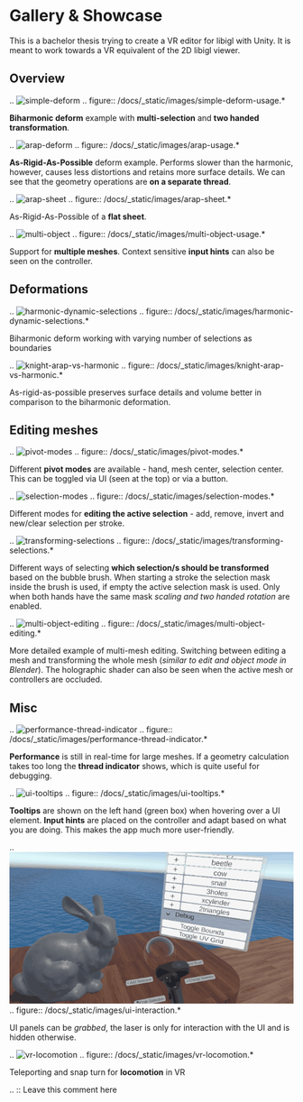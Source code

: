 # Gallery & Showcase

This is a bachelor thesis trying to create a VR editor for libigl with Unity. It is meant to work towards a VR equivalent of the 2D libigl viewer. 

## Overview

.. ![simple-deform](../_static/images/simple-deform-usage.gif)
.. figure:: /docs/_static/images/simple-deform-usage.*

   **Biharmonic deform** example with **multi-selection** and **two handed transformation**.

.. ![arap-deform](../_static/images/arap-usage.gif)
.. figure:: /docs/_static/images/arap-usage.*

   **As-Rigid-As-Possible** deform example. Performs slower than the harmonic, however, causes less distortions and retains more surface details. We can see that the geometry operations are **on a separate thread**.

.. 	![arap-sheet](../_static/images/arap-sheet.gif)
.. figure:: /docs/_static/images/arap-sheet.*

   As-Rigid-As-Possible of a **flat sheet**. 

.. ![multi-object](../_static/images/multi-object-usage.gif)
.. figure:: /docs/_static/images/multi-object-usage.*

   Support for **multiple meshes**. Context sensitive **input hints** can also be seen on the controller. 

## Deformations

.. ![harmonic-dynamic-selections](../_static/images/harmonic-dynamic-selections.gif)
.. figure:: /docs/_static/images/harmonic-dynamic-selections.*

   Biharmonic deform working with varying number of selections as boundaries

.. ![knight-arap-vs-harmonic](../_static/images/knight-arap-vs-harmonic.gif)
.. figure:: /docs/_static/images/knight-arap-vs-harmonic.*

   As-rigid-as-possible preserves surface details and volume better in comparison to the biharmonic deformation.

## Editing meshes

.. ![pivot-modes](../_static/images/pivot-modes.gif)
.. figure:: /docs/_static/images/pivot-modes.*

   Different **pivot modes** are available - hand, mesh center, selection center. This can be toggled via UI (seen at the top) or via a button.

.. ![selection-modes](../_static/images/selection-modes.gif)
.. figure:: /docs/_static/images/selection-modes.*

   Different modes for **editing the active selection** - add, remove, invert and new/clear selection per stroke.

.. ![transforming-selections](../_static/images/transforming-selections.gif)
.. figure:: /docs/_static/images/transforming-selections.*

   Different ways of selecting **which selection/s should be transformed** based on the bubble brush. When starting a stroke the selection mask inside the brush is used, if empty the active selection mask is used. Only when both hands have the same mask *scaling and two handed rotation* are enabled.

.. ![multi-object-editing](../_static/images/multi-object-editing.gif)
.. figure:: /docs/_static/images/multi-object-editing.*

   More detailed example of multi-mesh editing. Switching between editing a mesh and transforming the whole mesh (*similar to edit and object mode in Blender*). The holographic shader can also be seen when the active mesh or controllers are occluded.

## Misc

.. ![performance-thread-indicator](../_static/images/performance-thread-indicator.gif)
.. figure:: /docs/_static/images/performance-thread-indicator.*

   **Performance** is still in real-time for large meshes. If a geometry calculation takes too long the **thread indicator** shows, which is quite useful for debugging.

.. ![ui-tooltips](../_static/images/ui-tooltips.gif)
.. figure:: /docs/_static/images/ui-tooltips.*

   **Tooltips** are shown on the left hand (green box) when hovering over a UI element. **Input hints** are placed on the controller and adapt based on what you are doing. This makes the app much more user-friendly.

.. ![ui-interaction](../_static/images/ui-interaction.gif)
.. figure:: /docs/_static/images/ui-interaction.*

   UI panels can be *grabbed*, the laser is only for interaction with the UI and is hidden otherwise.

.. ![vr-locomotion](../_static/images/vr-locomotion.gif)
.. figure:: /docs/_static/images/vr-locomotion.*

   Teleporting and snap turn for **locomotion** in VR

.. :: Leave this comment here